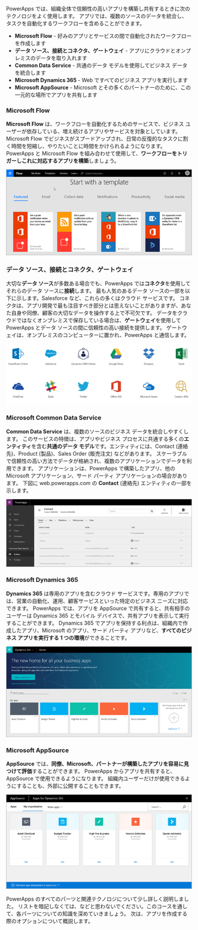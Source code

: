 PowerApps では、組織全体で信頼性の高いアプリを構築し共有するときに次のテクノロジをよく使用します。 アプリでは、複数のソースのデータを統合し、タスクを自動化するワークフローを含めることができます。 

* **Microsoft Flow** - 好みのアプリとサービスの間で自動化されたワークフローを作成します
* **データ ソース、接続とコネクタ、ゲートウェイ** - アプリにクラウドとオンプレミスのデータを取り入れます
* **Common Data Service** - 共通のデータ モデルを使用してビジネス データを統合します
* **Microsoft Dynamics 365** - Web ですべてのビジネス アプリを実行します
* **Microsoft AppSource** - Microsoft とその多くのパートナーのために、この一元的な場所でアプリを共有します

### <a name="microsoft-flow"></a>Microsoft Flow
**Microsoft Flow** は、ワークフローを自動化するためのサービスで、ビジネス ユーザーが依存している、増え続けるアプリやサービスを対象としています。 Microsoft Flow でビジネスがスプードアップされ、日常の反復的なタスクに割く時間を短縮し、やりたいことに時間をかけられるようになります。 PowerApps と Microsoft Flow を組み合わせて使用して、**ワークフローをトリガーしこれに対応するアプリを構築**しましょう。

![Microsoft Flow](./media/learning-powerapps-parts/powerapps-flow.png)

### <a name="data-sources-connections-and-connectors-and-gateways"></a>データ ソース、接続とコネクタ、ゲートウェイ
大切な**データ ソース**が多数ある場合でも、PowerApps では**コネクタ**を使用してそれらのデータ ソースに**接続**します。 最も人気のあるデータ ソースの一部を以下に示します。Salesforce など、これらの多くはクラウド サービスです。 コネクタは、アプリ開発で最も注目すべき部分とは思えないことがありますが、あなた自身や同僚、顧客の大切なデータを操作する上で不可欠です。 データをクラウドではなくオンプレミスで保存している場合は、**ゲートウェイ**を使用して PowerApps とデータ ソースの間に信頼性の高い接続を提供します。 ゲートウェイは、オンプレミスのコンピューターに置かれ、PowerApps と通信します。

![PowerApps のデータ ソースとコネクタ](./media/learning-powerapps-parts/powerapps-data.png)

### <a name="microsoft-common-data-service"></a>Microsoft Common Data Service
**Common Data Service** は、複数のソースのビジネス データを統合しやすくします。 このサービスの特徴は、アプリやビジネス プロセスに共通する多くの**エンティティ**を含む**共通のデータ モデル**です。エンティティには、Contact (連絡先)、Product (製品)、Sales Order (販売注文) などがあります。 スケーラブルで信頼性の高い方法でデータが格納され、複数のアプリケーションでデータを利用できます。 アプリケーションは、PowerApps で構築したアプリ、他の Microsoft アプリケーション、サード パーティ アプリケーションの場合があります。 下図に web.powerapps.com の **Contact** (連絡先) エンティティの一部を示します。

![PowerApps の Contact (連絡先) エンティティ](./media/learning-powerapps-parts/powerapps-contact.png)

### <a name="microsoft-dynamics-365"></a>Microsoft Dynamics 365
**Dynamics 365** は専用のアプリを含むクラウド サービスです。専用のアプリでは、営業の自動化、運用、顧客サービスといった特定のビジネス ニーズに対応できます。 PowerApps では、アプリを AppSource で共有すると、共有相手のユーザーは Dynamics 365 とモバイル デバイスで、共有アプリを表示して実行することができます。 Dynamics 365 でアプリを保持する利点は、組織内で作成したアプリ、Microsoft のアプリ、サード パーティ アプリなど、**すべてのビジネス アプリを実行する 1 つの環境**ができることです。

![Microsoft Dynamics 365](./media/learning-powerapps-parts/powerapps-dynamics.png)

### <a name="microsoft-appsource"></a>Microsoft AppSource
**AppSource** では、**同僚、Microsoft、パートナーが構築したアプリを容易に見つけて評価**することができます。 PowerApps からアプリを共有すると、AppSource で使用できるようになります。 組織内ユーザーだけが使用できるようにすることも、外部に公開することもできます。

![Microsoft AppSource](./media/learning-powerapps-parts/powerapps-appsource.png)

PowerApps のすべてのパーツと関連テクノロジについて少し詳しく説明しました。 リストを暗記しなくては、などと思わないでください。このコースを通して、各パーツについての知識を深めていきましょう。 次は、アプリを作成する際のオプションについて概説します。

